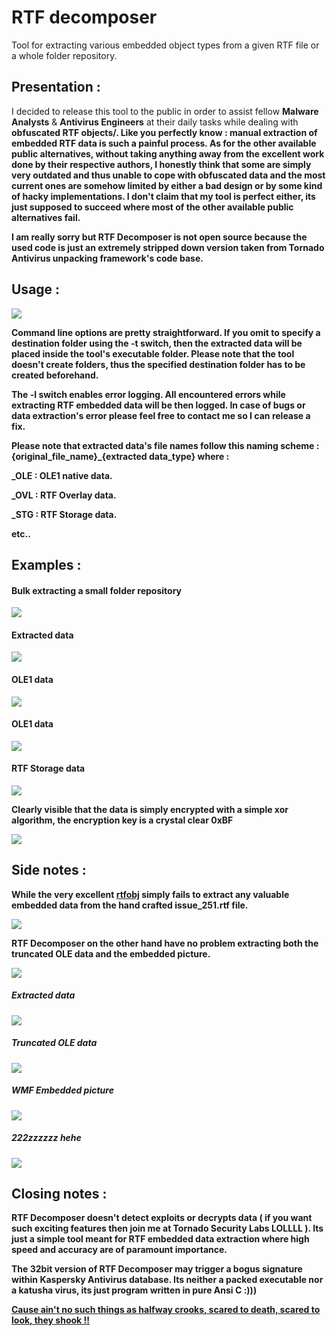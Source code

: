 # RTF decomposer

Tool for extracting various embedded object types from a given RTF file or a whole folder repository.


## Presentation :

I decided to release this tool to the public in order to assist fellow <b>Malware Analysts</b> & <b>Antivirus Engineers</b> at their daily tasks while dealing with <b>obfuscated RTF objects/<b>. Like you perfectly know : manual extraction of <b>embedded RTF data</b> is such a painful process. As for the other available public alternatives, without taking anything away from the excellent work done by their respective authors, I honestly think that some are simply very outdated and thus unable to cope with obfuscated data and the most current ones are somehow limited by either a bad design or by some kind of hacky implementations. I don't claim that my tool is perfect either, its just supposed to succeed where most of the other available public alternatives fail.

I am really sorry but <b>RTF Decomposer</b> is not open source because the used code is just an extremely <b>stripped down</b> version taken from <b>Tornado Antivirus</b> unpacking framework's code base.


## Usage :


![](pictures/rtf_decomp.png)

Command line options are pretty straightforward. If you omit to specify a <b>destination folder</b> using the <b>-t</b> switch, then the extracted data will be placed inside the tool's executable folder. Please note that the tool doesn't create folders, thus the specified destination folder has to be created beforehand. 

The <b>-l</b> switch enables error logging. All encountered errors while extracting <b>RTF</b> embedded data will be then logged. In case of bugs or data extraction's error please feel free to contact me so I can release a fix.

Please note that extracted data's file names follow this naming scheme : <b>{original_file_name}_{extracted data_type}</b> where :

<b>_OLE</b> : OLE1 native data.

<b>_OVL</b> : RTF Overlay data.

<b>_STG</b> : RTF Storage data.


etc..



## Examples :


#### Bulk extracting a small folder repository

![](pictures/rtf_decomp_result.png)


#### Extracted data

![](pictures/folder.png)


#### OLE1 data

![](pictures/ole_shoot.png)

#### OLE1 data

![](pictures/ole_shoot1.png)

#### RTF Storage data

![](pictures/enc_storage.png)

Clearly visible that the data is simply encrypted with a simple <b>xor algorithm</b>, the encryption key is a crystal clear <b>0xBF</b>

![](pictures/dec_storage.png)

## Side notes : 

While the very excellent <a href="https://github.com/decalage2/oletools/blob/master/oletools/rtfobj.py">rtfobj</a> simply fails to extract any valuable embedded data from the hand crafted <b>issue_251.rtf</b> file.

![](pictures/notepad.png)

<b>RTF Decomposer</b> on the other hand have no problem extracting both the truncated <b>OLE</b> data and the embedded <b>picture</b>.

![](pictures/issue_251.png)
##### Extracted data
![](pictures/251_folder.png)
##### Truncated OLE data
![](pictures/251_ole.png)
##### WMF Embedded picture
![](pictures/251_pic.png)
##### 222zzzzzz hehe
![](pictures/251_pic_dump.png)

## Closing notes :

<b>RTF Decomposer</b> doesn't detect <b>exploits</b> or <b>decrypts</b> data ( if you want such exciting features then join me at <b>Tornado Security Labs</b> LOLLLL ). Its just a simple tool meant for <b>RTF</b> embedded data extraction where <b>high speed</b> and <b>accuracy</b> are of paramount importance.

The 32bit version of <b>RTF Decomposer</b> may trigger a bogus signature within Kaspersky Antivirus database. Its neither a <b>packed</b> executable nor a <b>katusha virus</b>, its just program written in pure <b>Ansi C</b> :))) 

<a href="https://www.youtube.com/watch?v=yoYZf-lBF_U">Cause ain't no such things as halfway crooks, scared to death, scared to look, they shook !!</a>
